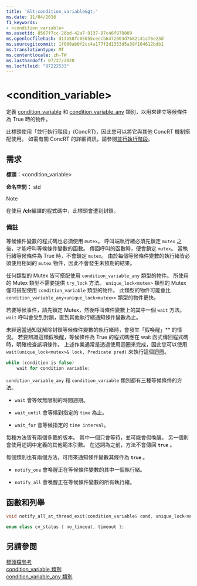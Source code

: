 ```yaml
---
title: '&lt;condition_variable&gt;'
ms.date: 11/04/2016
f1_keywords:
- <condition_variable>
ms.assetid: 8567f7cc-20bd-42a7-9137-87c46f878009
ms.openlocfilehash: d13b58fc05055ceecb6472003d7682c41c76e23d
ms.sourcegitcommit: 1f009ab0f2cc4a177f2d1353d5a38f164612bdb1
ms.translationtype: MT
ms.contentlocale: zh-TW
ms.lasthandoff: 07/27/2020
ms.locfileid: "87222533"
---
```

# <a name="ltcondition_variablegt"></a>&lt;condition_variable&gt;

定義 [condition_variable](../standard-library/condition-variable-class.md) 和 [condition_variable_any](../standard-library/condition-variable-any-class.md) 類別，以用來建立等候條件為 True 時的物件。

此標頭使用「並行執行階段」(ConcRT)，因此您可以將它與其他 ConcRT 機制搭配使用。 如需有關 ConcRT 的詳細資訊，請參閱[並行執行階段](../parallel/concrt/concurrency-runtime.md)。

## <a name="requirements"></a>需求

**標頭：**\<condition_variable>

**命名空間：** std

> [!NOTE]
> 在使用 **/clr**編譯的程式碼中，此標頭會遭到封鎖。

### <a name="remarks"></a>備註

等候條件變數的程式碼也必須使用 `mutex`。 呼叫端執行緒必須先鎖定 `mutex` 之後，才能呼叫等候條件變數的函數。 傳回呼叫的函數時，便會鎖定 `mutex`。 當執行緒等候條件為 True 時，不會鎖定 `mutex`。 由於每個等候條件變數的執行緒皆必須使用相同的 `mutex` 物件，因此不會發生未預期的結果。

任何類型的 Mutex 皆可搭配使用 `condition_variable_any` 類型的物件。 所使用的 Mutex 類型不需要提供 `try_lock` 方法。 `unique_lock<mutex>` 類型的 Mutex 僅可搭配使用 `condition_variable` 類型的物件。 此類型的物件可能會比 `condition_variable_any<unique_lock<mutex>>` 類型的物件更快。

若要等候事件，請先鎖定 Mutex，然後呼叫條件變數上的其中一個 `wait` 方法。 `wait` 呼叫會受到封鎖，直到其他執行緒通知條件變數為止。

未經適當通知就解除封鎖等候條件變數的執行緒時，會發生「假喚醒」** 的情況。 若要辨識這類假喚醒，等候條件為 True 的程式碼應在 wait 函式傳回程式碼時，明確檢查該項條件。 上述作業通常是透過使用迴圈來完成，因此您可以使用 `wait(unique_lock<mutex>& lock, Predicate pred)` 來執行這個迴圈。

```cpp
while (condition is false)
    wait for condition variable;
```

`condition_variable_any` 和 `condition_variable` 類別都有三種等候條件的方法。

- `wait` 會等候無限制的時間週期。

- `wait_until` 會等候到指定的 `time` 為止。

- `wait_for` 會等候指定的 `time interval`。

每種方法皆有兩個多載的版本。 其中一個只會等待，並可能會假喚醒。 另一個則會使用述詞中定義的其他範本引數。 在述詞為之前，方法不會傳回 **`true`** 。

每個類別也有兩個方法，可用來通知條件變數其條件為 **`true`** 。

- `notify_one` 會喚醒正在等候條件變數的其中一個執行緒。

- `notify_all` 會喚醒正在等候條件變數的所有執行緒。

## <a name="functions-and-enums"></a>函數和列舉

```cpp
void notify_all_at_thread_exit(condition_variable& cond, unique_lock<mutex> lk);

enum class cv_status { no_timeout, timeout };
```

## <a name="see-also"></a>另請參閱

[標頭檔參考](../standard-library/cpp-standard-library-header-files.md)\
[condition_variable 類別](../standard-library/condition-variable-class.md)\
[condition_variable_any 類別](../standard-library/condition-variable-any-class.md)
